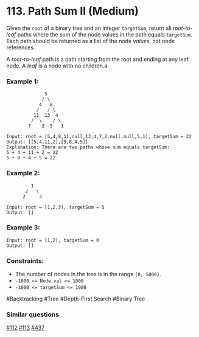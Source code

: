 # 113. Path Sum II (Medium)

Given the `root` of a binary tree and an integer `targetSum`, return all _root-to-leaf_ paths where the sum of the node values in the path equals `targetSum`. Each path should be returned as a list of the node _values_, not node references.

A _root-to-leaf_ path is a path starting from the root and ending at any leaf node. A _leaf_ is a node with no children.a

### Example 1:

```
              5
             / \
            4   8
           /   / \
          11  13  4
         /  \    / \
        7    2  5   1

Input: root = [5,4,8,11,null,13,4,7,2,null,null,5,1], targetSum = 22
Output: [[5,4,11,2],[5,8,4,5]]
Explanation: There are two paths whose sum equals targetSum:
5 + 4 + 11 + 2 = 22
5 + 8 + 4 + 5 = 22
```

### Example 2:

```
         1
       /   \
      2     3

Input: root = [1,2,3], targetSum = 5
Output: []
```

### Example 3:

```
Input: root = [1,2], targetSum = 0
Output: []
```

### Constraints:

- The number of nodes in the tree is in the range `[0, 5000]`.
- `-1000 <= Node.val <= 1000`
- `-1000 <= targetSum <= 1000`

#Backtracking #Tree #Depth-First Search #Binary Tree

### Similar questions

[#112](../p112e/README.md) [#113](../p113m/README.md) [#437](../p437m/README.md)
